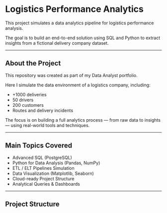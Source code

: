 # Logistics Performance Analytics

This project simulates a data analytics pipeline for logistics performance analysis.

The goal is to build an end-to-end solution using SQL and Python to extract insights from a fictional delivery company dataset.

---

## About the Project

This repository was created as part of my Data Analyst portfolio.

Here I simulate the data environment of a logistics company, including:

- +1000 deliveries
- 50 drivers
- 200 customers
- Routes and delivery incidents

The focus is on building a full analytics process — from raw data to insights — using real-world tools and techniques.

---

## Main Topics Covered

- Advanced SQL (PostgreSQL)
- Python for Data Analysis (Pandas, NumPy)
- ETL / ELT Pipelines Simulation
- Data Visualization (Matplotlib, Seaborn)
- Cloud-ready Project Structure
- Analytical Queries & Dashboards

---

## Project Structure

